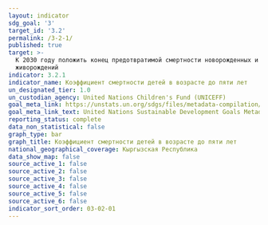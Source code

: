 ```yaml
---
layout: indicator
sdg_goal: '3'
target_id: '3.2'
permalink: /3-2-1/
published: true
target: >-
  К 2030 году положить конец предотвратимой смертности новорожденных и детей в возрасте до пяти лет, при этом все страны должны стремиться уменьшить неонатальную смертность до не более 12 случаев на 1000 живорождений, а смертность в возрасте до пяти лет до не более 25 случаев на 1000
  живорождений
indicator: 3.2.1
indicator_name: Коэффициент смертности детей в возрасте до пяти лет
un_designated_tier: 1.0
un_custodian_agency: United Nations Children's Fund (UNICEFF)
goal_meta_link: https://unstats.un.org/sdgs/files/metadata-compilation/Metadata-Goal-3.pdf
goal_meta_link_text: United Nations Sustainable Development Goals Metadata (PDF 225 KB)
reporting_status: complete
data_non_statistical: false
graph_type: bar
graph_title: Коэффициент смертности детей в возрасте до пяти лет
national_geographical_coverage: Кыргызская Республика
data_show_map: false
source_active_1: false
source_active_2: false
source_active_3: false
source_active_4: false
source_active_5: false
source_active_6: false
indicator_sort_order: 03-02-01
---
```


